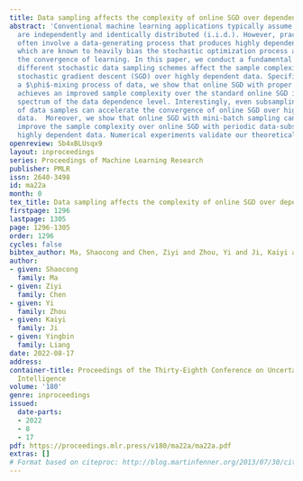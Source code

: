 ```yaml
---
title: Data sampling affects the complexity of online SGD over dependent data
abstract: 'Conventional machine learning applications typically assume that data samples
  are independently and identically distributed (i.i.d.). However, practical scenarios
  often involve a data-generating process that produces highly dependent data samples,
  which are known to heavily bias the stochastic optimization process and slow down
  the convergence of learning. In this paper, we conduct a fundamental study on how
  different stochastic data sampling schemes affect the sample complexity of online
  stochastic gradient descent (SGD) over highly dependent data. Specifically, with
  a $\phi$-mixing process of data, we show that online SGD with proper periodic data-subsampling
  achieves an improved sample complexity over the standard online SGD in the full
  spectrum of the data dependence level. Interestingly, even subsampling a subset
  of data samples can accelerate the convergence of online SGD over highly dependent
  data.  Moreover, we show that online SGD with mini-batch sampling can further substantially
  improve the sample complexity over online SGD with periodic data-subsampling over
  highly dependent data. Numerical experiments validate our theoretical results.  '
openreview: Sb4xBLUsqx9
layout: inproceedings
series: Proceedings of Machine Learning Research
publisher: PMLR
issn: 2640-3498
id: ma22a
month: 0
tex_title: Data sampling affects the complexity of online SGD over dependent data
firstpage: 1296
lastpage: 1305
page: 1296-1305
order: 1296
cycles: false
bibtex_author: Ma, Shaocong and Chen, Ziyi and Zhou, Yi and Ji, Kaiyi and Liang, Yingbin
author:
- given: Shaocong
  family: Ma
- given: Ziyi
  family: Chen
- given: Yi
  family: Zhou
- given: Kaiyi
  family: Ji
- given: Yingbin
  family: Liang
date: 2022-08-17
address:
container-title: Proceedings of the Thirty-Eighth Conference on Uncertainty in Artificial
  Intelligence
volume: '180'
genre: inproceedings
issued:
  date-parts:
  - 2022
  - 8
  - 17
pdf: https://proceedings.mlr.press/v180/ma22a/ma22a.pdf
extras: []
# Format based on citeproc: http://blog.martinfenner.org/2013/07/30/citeproc-yaml-for-bibliographies/
---
```

